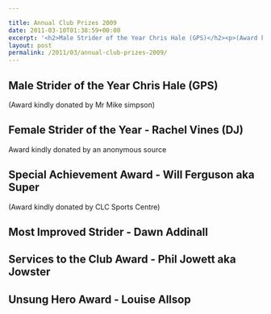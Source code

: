 ```yaml
---

title: Annual Club Prizes 2009
date: 2011-03-10T01:38:59+00:00
excerpt: '<h2>Male Strider of the Year Chris Hale (GPS)</h2><p>(Award kindly donated by Mr Mike simpson)</p><p></p><h2>Female Strider of the Year - Rachel Vines (DJ)</h2><p>Award kindly donated by an anonymous source</p><p></p><h2>Special Achievement Award - Will Ferguson aka Super</h2><p>(Award kindly donated by CLC Sports Centre)</p><p></p><h2>Most Improved Strider - Dawn Addinall</h2><p></p><h2>Services to the Club Award - Phil Jowett aka Jowster</h2><p></p><h2>Unsung Hero Award - Louise Allsop</h2><p></p>'
layout: post
permalink: /2011/03/annual-club-prizes-2009/
---
```

</p> 

## Male Strider of the Year Chris Hale (GPS)

(Award kindly donated by Mr Mike simpson)

</p> 

## Female Strider of the Year - Rachel Vines (DJ)

Award kindly donated by an anonymous source



## Special Achievement Award - Will Ferguson aka Super

(Award kindly donated by CLC Sports Centre)



## Most Improved Strider - Dawn Addinall



## Services to the Club Award - Phil Jowett aka Jowster



## Unsung Hero Award - Louise Allsop
